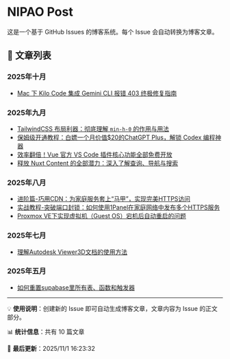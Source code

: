 # NIPAO Post

这是一个基于 GitHub Issues 的博客系统。每个 Issue 会自动转换为博客文章。

## 📝 文章列表

### 2025年十月

- [Mac 下 Kilo Code 集成 Gemini CLI 报错 403 终极修复指南](https://blog.nipao.com/post/kilo-code-integrated-gemini-cli-error-403-ultimate-repair-guide-on-mac)

### 2025年九月

- [TailwindCSS 布局利器：彻底理解 `min-h-0` 的作用与用法](https://blog.nipao.com/post/tailwindcss-layout-tool-thoroughly-understand-the-function-and-usage-of-min-h-0)
- [保姆级开通教程：白嫖一个月价值$20的ChatGPT Plus，解锁 Codex 编程神器](https://blog.nipao.com/post/nanny-level-activation-tutorial-buy-chatgpt-plus-worth-20-a-month-for-free-and-unlock-the-codex-programming-artifact)
- [效率翻倍！Vue 官方 VS Code 插件核心功能全部免费开放](https://blog.nipao.com/post/double-the-efficiency)
- [释放 Nuxt Content 的全部潜力：深入了解查询、导航与搜索](https://blog.nipao.com/post/unleash-the-full-potential-of-nuxt-content-learn-more-about-query-navigation-and-search)

### 2025年八月

- [进阶篇-巧用CDN：为家庭服务套上“马甲”，实现完美HTTPS访问](https://blog.nipao.com/post/advanced-chapter-use-cdn-skillfully-put-a-vest-on-home-services-to-achieve-perfect-https-access)
- [实战教程-突破端口封锁：如何使用1Panel在家庭网络中发布多个HTTPS服务](https://blog.nipao.com/post/practical-tutorial-breaking-through-port-blocking-how-to-use-1panel-to-publish-multiple-https-services-on-your-home-network)
- [Proxmox VE下实现虚拟机（Guest OS）宕机后自动重启的问题](https://blog.nipao.com/post/the-problem-of-automatically-restarting-the-virtual-machine-guest-os-after-it-crashes-under-proxmox-ve)

### 2025年七月

- [理解Autodesk Viewer3D文档的使用方法](https://blog.nipao.com/post/understand-how-to-use-autodesk-viewer3d-documents)

### 2025年五月

- [如何重置supabase里所有表、函数和触发器](https://blog.nipao.com/post/how-to-reset-all-tables-functions-and-triggers-in-supabase)

---

💡 **使用说明**：创建新的 Issue 即可自动生成博客文章，文章内容为 Issue 的正文部分。

📊 **统计信息**：共有 10 篇文章

🔄 **最后更新**：2025/11/1 16:23:32
